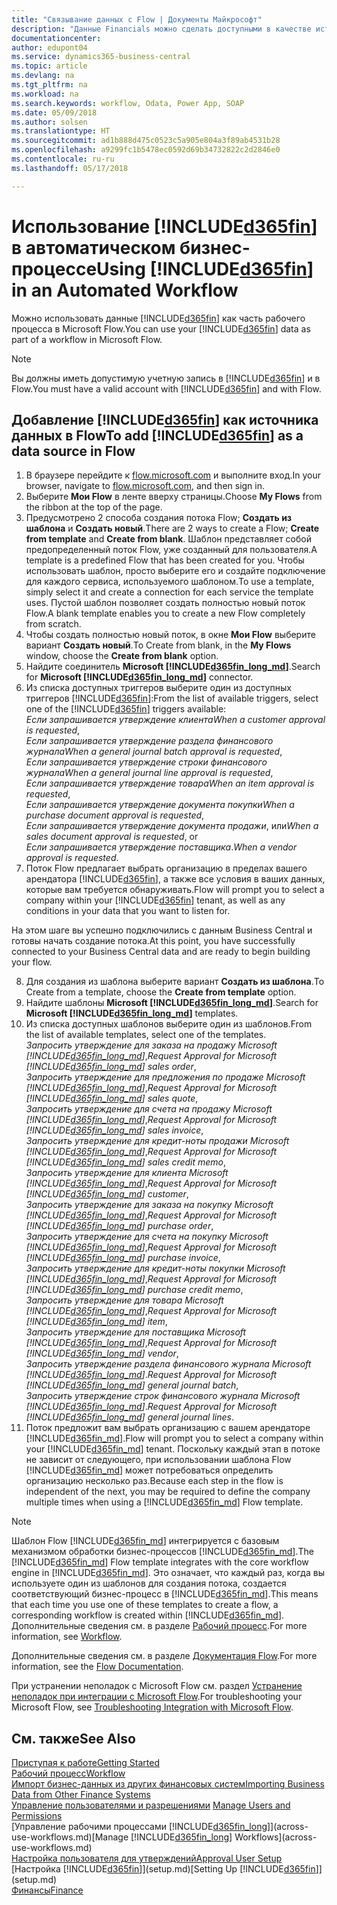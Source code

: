 ```yaml
---
title: "Связывание данных с Flow | Документы Майкрософт"
description: "Данные Financials можно сделать доступными в качестве источника данных и указать URL-адрес OData ваших веб-служб для создания автоматического бизнес-процесса."
documentationcenter: 
author: edupont04
ms.service: dynamics365-business-central
ms.topic: article
ms.devlang: na
ms.tgt_pltfrm: na
ms.workload: na
ms.search.keywords: workflow, Odata, Power App, SOAP
ms.date: 05/09/2018
ms.author: solsen
ms.translationtype: HT
ms.sourcegitcommit: ad1b888d475c0523c5a905e804a3f89ab4531b28
ms.openlocfilehash: a9299fc1b5478ec0592d69b34732822c2d2846e0
ms.contentlocale: ru-ru
ms.lasthandoff: 05/17/2018

---
```

# <a name="using-included365finincludesd365finmdmd-in-an-automated-workflow"></a><span data-ttu-id="c3331-103">Использование [!INCLUDE[d365fin](includes/d365fin_md.md)] в автоматическом бизнес-процессе</span><span class="sxs-lookup"><span data-stu-id="c3331-103">Using [!INCLUDE[d365fin](includes/d365fin_md.md)] in an Automated Workflow</span></span>
<span data-ttu-id="c3331-104">Можно использовать данные [!INCLUDE[d365fin](includes/d365fin_md.md)] как часть рабочего процесса в Microsoft Flow.</span><span class="sxs-lookup"><span data-stu-id="c3331-104">You can use your [!INCLUDE[d365fin](includes/d365fin_md.md)] data as part of a workflow in Microsoft Flow.</span></span>  

> [!NOTE]  
>   <span data-ttu-id="c3331-105">Вы должны иметь допустимую учетную запись в [!INCLUDE[d365fin](includes/d365fin_md.md)] и в Flow.</span><span class="sxs-lookup"><span data-stu-id="c3331-105">You must have a valid account with [!INCLUDE[d365fin](includes/d365fin_md.md)] and with Flow.</span></span>  

## <a name="to-add-included365finincludesd365finmdmd-as-a-data-source-in-flow"></a><span data-ttu-id="c3331-106">Добавление [!INCLUDE[d365fin](includes/d365fin_md.md)] как источника данных в Flow</span><span class="sxs-lookup"><span data-stu-id="c3331-106">To add [!INCLUDE[d365fin](includes/d365fin_md.md)] as a data source in Flow</span></span>
1. <span data-ttu-id="c3331-107">В браузере перейдите к [flow.microsoft.com](https://flow.microsoft.com/en-us/) и выполните вход.</span><span class="sxs-lookup"><span data-stu-id="c3331-107">In your browser, navigate to [flow.microsoft.com](https://flow.microsoft.com/en-us/), and then sign in.</span></span>
2. <span data-ttu-id="c3331-108">Выберите **Мои Flow** в ленте вверху страницы.</span><span class="sxs-lookup"><span data-stu-id="c3331-108">Choose **My Flows** from the ribbon at the top of the page.</span></span>
3. <span data-ttu-id="c3331-109">Предусмотрено 2 способа создания потока Flow; **Создать из шаблона** и **Создать новый**.</span><span class="sxs-lookup"><span data-stu-id="c3331-109">There are 2 ways to create a Flow; **Create from template** and **Create from blank**.</span></span> <span data-ttu-id="c3331-110">Шаблон представляет собой предопределенный поток Flow, уже созданный для пользователя.</span><span class="sxs-lookup"><span data-stu-id="c3331-110">A template is a predefined Flow that has been created for you.</span></span>  <span data-ttu-id="c3331-111">Чтобы использовать шаблон, просто выберите его и создайте подключение для каждого сервиса, используемого шаблоном.</span><span class="sxs-lookup"><span data-stu-id="c3331-111">To use a template, simply select it and create a connection for each service the template uses.</span></span> <span data-ttu-id="c3331-112">Пустой шаблон позволяет создать полностью новый поток Flow.</span><span class="sxs-lookup"><span data-stu-id="c3331-112">A blank template enables you to create a new Flow completely from scratch.</span></span>
4. <span data-ttu-id="c3331-113">Чтобы создать полностью новый поток, в окне **Мои Flow** выберите вариант **Создать новый**.</span><span class="sxs-lookup"><span data-stu-id="c3331-113">To Create from blank, in the **My Flows** window, choose the **Create from blank** option.</span></span>
5. <span data-ttu-id="c3331-114">Найдите соединитель **Microsoft [!INCLUDE[d365fin_long_md](includes/d365fin_long_md.md)]**.</span><span class="sxs-lookup"><span data-stu-id="c3331-114">Search for **Microsoft [!INCLUDE[d365fin_long_md](includes/d365fin_long_md.md)]** connector.</span></span>
6. <span data-ttu-id="c3331-115">Из списка доступных триггеров выберите один из доступных триггеров [!INCLUDE[d365fin](includes/d365fin_md.md)]:</span><span class="sxs-lookup"><span data-stu-id="c3331-115">From the list of available triggers, select one of the [!INCLUDE[d365fin](includes/d365fin_md.md)] triggers available:</span></span>  
    <span data-ttu-id="c3331-116">*Если запрашивается утверждение клиента*</span><span class="sxs-lookup"><span data-stu-id="c3331-116">*When a customer approval is requested*,</span></span>  
    <span data-ttu-id="c3331-117">*Если запрашивается утверждение раздела финансового журнала*</span><span class="sxs-lookup"><span data-stu-id="c3331-117">*When a general journal batch approval is requested*,</span></span>  
    <span data-ttu-id="c3331-118">*Если запрашивается утверждение строки финансового журнала*</span><span class="sxs-lookup"><span data-stu-id="c3331-118">*When a general journal line approval is requested*,</span></span>  
    <span data-ttu-id="c3331-119">*Если запрашивается утверждение товара*</span><span class="sxs-lookup"><span data-stu-id="c3331-119">*When an item approval is requested*,</span></span>  
    <span data-ttu-id="c3331-120">*Если запрашивается утверждение документа покупки*</span><span class="sxs-lookup"><span data-stu-id="c3331-120">*When a purchase document approval is requested*,</span></span>  
    <span data-ttu-id="c3331-121">*Если запрашивается утверждение документа продажи*, или</span><span class="sxs-lookup"><span data-stu-id="c3331-121">*When a sales document approval is requested*, or</span></span>  
    <span data-ttu-id="c3331-122">*Если запрашивается утверждение поставщика*.</span><span class="sxs-lookup"><span data-stu-id="c3331-122">*When a vendor approval is requested*.</span></span>
7. <span data-ttu-id="c3331-123">Поток Flow предлагает выбрать организацию в пределах вашего арендатора [!INCLUDE[d365fin](includes/d365fin_md.md)], а также все условия в ваших данных, которые вам требуется обнаруживать.</span><span class="sxs-lookup"><span data-stu-id="c3331-123">Flow will prompt you to select a company within your [!INCLUDE[d365fin](includes/d365fin_md.md)] tenant, as well as any conditions in your data that you want to listen for.</span></span>

<span data-ttu-id="c3331-124">На этом шаге вы успешно подключились с данным Business Central и готовы начать создание потока.</span><span class="sxs-lookup"><span data-stu-id="c3331-124">At this point, you have successfully connected to your Business Central data and are ready to begin building your flow.</span></span>

8. <span data-ttu-id="c3331-125">Для создания из шаблона выберите вариант **Создать из шаблона**.</span><span class="sxs-lookup"><span data-stu-id="c3331-125">To Create from a template, choose the **Create from template** option.</span></span>
9. <span data-ttu-id="c3331-126">Найдите шаблоны **Microsoft [!INCLUDE[d365fin_long_md](includes/d365fin_long_md.md)]**.</span><span class="sxs-lookup"><span data-stu-id="c3331-126">Search for **Microsoft [!INCLUDE[d365fin_long_md](includes/d365fin_long_md.md)]** templates.</span></span>
10. <span data-ttu-id="c3331-127">Из списка доступных шаблонов выберите один из шаблонов.</span><span class="sxs-lookup"><span data-stu-id="c3331-127">From the list of available templates, select one of the templates.</span></span>  
    <span data-ttu-id="c3331-128">*Запросить утверждение для заказа на продажу Microsoft [!INCLUDE[d365fin_long_md](includes/d365fin_long_md.md)]*,</span><span class="sxs-lookup"><span data-stu-id="c3331-128">*Request Approval for Microsoft [!INCLUDE[d365fin_long_md](includes/d365fin_long_md.md)] sales order*,</span></span>  
    <span data-ttu-id="c3331-129">*Запросить утверждение для предложения по продаже Microsoft [!INCLUDE[d365fin_long_md](includes/d365fin_long_md.md)]*,</span><span class="sxs-lookup"><span data-stu-id="c3331-129">*Request Approval for Microsoft [!INCLUDE[d365fin_long_md](includes/d365fin_long_md.md)] sales quote*,</span></span>  
    <span data-ttu-id="c3331-130">*Запросить утверждение для счета на продажу Microsoft [!INCLUDE[d365fin_long_md](includes/d365fin_long_md.md)]*,</span><span class="sxs-lookup"><span data-stu-id="c3331-130">*Request Approval for Microsoft [!INCLUDE[d365fin_long_md](includes/d365fin_long_md.md)] sales invoice*,</span></span>  
    <span data-ttu-id="c3331-131">*Запросить утверждение для кредит-ноты продажи Microsoft [!INCLUDE[d365fin_long_md](includes/d365fin_long_md.md)]*,</span><span class="sxs-lookup"><span data-stu-id="c3331-131">*Request Approval for Microsoft [!INCLUDE[d365fin_long_md](includes/d365fin_long_md.md)] sales credit memo*,</span></span>  
    <span data-ttu-id="c3331-132">*Запросить утверждение для клиента Microsoft [!INCLUDE[d365fin_long_md](includes/d365fin_long_md.md)]*,</span><span class="sxs-lookup"><span data-stu-id="c3331-132">*Request Approval for Microsoft [!INCLUDE[d365fin_long_md](includes/d365fin_long_md.md)] customer*,</span></span>  
    <span data-ttu-id="c3331-133">*Запросить утверждение для заказа на покупку Microsoft [!INCLUDE[d365fin_long_md](includes/d365fin_long_md.md)]*,</span><span class="sxs-lookup"><span data-stu-id="c3331-133">*Request Approval for Microsoft [!INCLUDE[d365fin_long_md](includes/d365fin_long_md.md)] purchase order*,</span></span>  
    <span data-ttu-id="c3331-134">*Запросить утверждение для счета на покупку Microsoft [!INCLUDE[d365fin_long_md](includes/d365fin_long_md.md)]*,</span><span class="sxs-lookup"><span data-stu-id="c3331-134">*Request Approval for Microsoft [!INCLUDE[d365fin_long_md](includes/d365fin_long_md.md)] purchase invoice*,</span></span>  
    <span data-ttu-id="c3331-135">*Запросить утверждение для кредит-ноты покупки Microsoft [!INCLUDE[d365fin_long_md](includes/d365fin_long_md.md)]*,</span><span class="sxs-lookup"><span data-stu-id="c3331-135">*Request Approval for Microsoft [!INCLUDE[d365fin_long_md](includes/d365fin_long_md.md)] purchase credit memo*,</span></span>  
    <span data-ttu-id="c3331-136">*Запросить утверждение для товара Microsoft [!INCLUDE[d365fin_long_md](includes/d365fin_long_md.md)]*,</span><span class="sxs-lookup"><span data-stu-id="c3331-136">*Request Approval for Microsoft [!INCLUDE[d365fin_long_md](includes/d365fin_long_md.md)] item*,</span></span>  
    <span data-ttu-id="c3331-137">*Запросить утверждение для поставщика Microsoft [!INCLUDE[d365fin_long_md](includes/d365fin_long_md.md)]*,</span><span class="sxs-lookup"><span data-stu-id="c3331-137">*Request Approval for Microsoft [!INCLUDE[d365fin_long_md](includes/d365fin_long_md.md)] vendor*,</span></span>  
    <span data-ttu-id="c3331-138">*Запросить утверждение раздела финансового журнала Microsoft [!INCLUDE[d365fin_long_md](includes/d365fin_long_md.md)]*.</span><span class="sxs-lookup"><span data-stu-id="c3331-138">*Request Approval for Microsoft [!INCLUDE[d365fin_long_md](includes/d365fin_long_md.md)] general journal batch*,</span></span>  
    <span data-ttu-id="c3331-139">*Запросить утверждение строк финансового журнала Microsoft [!INCLUDE[d365fin_long_md](includes/d365fin_long_md.md)]*.</span><span class="sxs-lookup"><span data-stu-id="c3331-139">*Request Approval for Microsoft [!INCLUDE[d365fin_long_md](includes/d365fin_long_md.md)] general journal lines*.</span></span>  
11. <span data-ttu-id="c3331-140">Поток предложит вам выбрать организацию с вашем арендаторе [!INCLUDE[d365fin_md](includes/d365fin_md.md)].</span><span class="sxs-lookup"><span data-stu-id="c3331-140">Flow will prompt you to select a company within your [!INCLUDE[d365fin_md](includes/d365fin_md.md)] tenant.</span></span> <span data-ttu-id="c3331-141">Поскольку каждый этап в потоке не зависит от следующего, при использовании шаблона Flow [!INCLUDE[d365fin_md](includes/d365fin_md.md)] может потребоваться определить организацию несколько раз.</span><span class="sxs-lookup"><span data-stu-id="c3331-141">Because each step in the flow is independent of the next, you may be required to define the company multiple times when using a [!INCLUDE[d365fin_md](includes/d365fin_md.md)] Flow template.</span></span>

> [!NOTE]  
> <span data-ttu-id="c3331-142">Шаблон Flow [!INCLUDE[d365fin_md](includes/d365fin_md.md)] интегрируется с базовым механизмом обработки бизнес-процессов [!INCLUDE[d365fin_md](includes/d365fin_md.md)].</span><span class="sxs-lookup"><span data-stu-id="c3331-142">The [!INCLUDE[d365fin_md](includes/d365fin_md.md)] Flow template integrates with the core workflow engine in [!INCLUDE[d365fin_md](includes/d365fin_md.md)].</span></span> <span data-ttu-id="c3331-143">Это означает, что каждый раз, когда вы используете один из шаблонов для создания потока, создается соответствующий бизнес-процесс в [!INCLUDE[d365fin_md](includes/d365fin_md.md)].</span><span class="sxs-lookup"><span data-stu-id="c3331-143">This means that each time you use one of these templates to create a flow, a corresponding workflow is created within [!INCLUDE[d365fin_md](includes/d365fin_md.md)].</span></span> <span data-ttu-id="c3331-144">Дополнительные сведения см. в разделе [Рабочий процесс](across-workflow.md).</span><span class="sxs-lookup"><span data-stu-id="c3331-144">For more information, see [Workflow](across-workflow.md).</span></span>

<span data-ttu-id="c3331-145">Дополнительные сведения см. в разделе [Документация Flow](https://docs.microsoft.com/en-us/flow/getting-started).</span><span class="sxs-lookup"><span data-stu-id="c3331-145">For more information, see the [Flow Documentation](https://docs.microsoft.com/en-us/flow/getting-started).</span></span>

<span data-ttu-id="c3331-146">При устранении неполадок с Microsoft Flow см. раздел [Устранение неполадок при интеграции с Microsoft Flow](across-troubleshooting-how-use-financials-data-source-flow.md).</span><span class="sxs-lookup"><span data-stu-id="c3331-146">For troubleshooting your Microsoft Flow, see [Troubleshooting Integration with Microsoft Flow](across-troubleshooting-how-use-financials-data-source-flow.md).</span></span>

## <a name="see-also"></a><span data-ttu-id="c3331-147">См. также</span><span class="sxs-lookup"><span data-stu-id="c3331-147">See Also</span></span>
[<span data-ttu-id="c3331-148">Приступая к работе</span><span class="sxs-lookup"><span data-stu-id="c3331-148">Getting Started</span></span>](product-get-started.md)  
[<span data-ttu-id="c3331-149">Рабочий процесс</span><span class="sxs-lookup"><span data-stu-id="c3331-149">Workflow</span></span>](across-workflow.md)  
[<span data-ttu-id="c3331-150">Импорт бизнес-данных из других финансовых систем</span><span class="sxs-lookup"><span data-stu-id="c3331-150">Importing Business Data from Other Finance Systems</span></span>](across-import-data-configuration-packages.md)  
<span data-ttu-id="c3331-151">[Управление пользователями и разрешениями](ui-how-users-permissions.md) </span><span class="sxs-lookup"><span data-stu-id="c3331-151">[Manage Users and Permissions](ui-how-users-permissions.md) </span></span>  
<span data-ttu-id="c3331-152">[Управление рабочими процессами [!INCLUDE[d365fin_long](includes/d365fin_long_md.md)]](across-use-workflows.md)</span><span class="sxs-lookup"><span data-stu-id="c3331-152">[Manage [!INCLUDE[d365fin_long](includes/d365fin_long_md.md)] Workflows](across-use-workflows.md)</span></span>  
[<span data-ttu-id="c3331-153">Настройка пользователя для утверждений</span><span class="sxs-lookup"><span data-stu-id="c3331-153">Approval User Setup</span></span>](across-how-to-set-up-approval-users.md)  
<span data-ttu-id="c3331-154">[Настройка [!INCLUDE[d365fin](includes/d365fin_md.md)]](setup.md)</span><span class="sxs-lookup"><span data-stu-id="c3331-154">[Setting Up [!INCLUDE[d365fin](includes/d365fin_md.md)]](setup.md)</span></span>  
[<span data-ttu-id="c3331-155">Финансы</span><span class="sxs-lookup"><span data-stu-id="c3331-155">Finance</span></span>](finance.md)  

